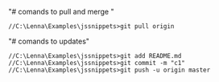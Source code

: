 
"#  comands to pull and merge " 
````
//C:\Lenna\Examples\jssnippets>git pull origin

````



"#  comands to updates" 
````
//C:\Lenna\Examples\jssnippets>git add README.md
//C:\Lenna\Examples\jssnippets>git commit -m "c1"
//C:\Lenna\Examples\jssnippets>git push -u origin master
````

